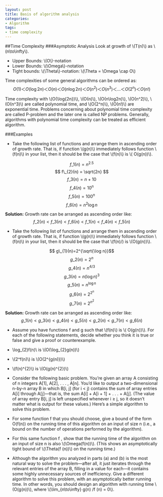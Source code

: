```yaml
---
layout: post
title: Basis of algorithm analysis
categories:
- Algorithm
tags:
- time complexity
---
```




##Time Complexity
###Asymptotic Analysis
Look at growth of \\(T(n)\\) as \\(n\to\infty\\).

- Upper Bounds: \\(O\\)-notation 
- Lower Bounds: \\(\Omega\\)-notation
- Tight bounds: \\(\Theta\\)-notation: \\(\Theta = \Omega \cap O\\)

Time complexities of some general algorithms can be ordered as:
$$ Ο(1)＜ Ο(\log{2n}) ＜ Ο(n) ＜ Ο(n\log2n) ＜ Ο(n^2) ＜ Ο(n^3) ＜ … ＜ Ο(2^n) ＜ Ο(n!) $$

Time complexity with \\(Ο(\log{2n})\\), \\(Ο(n)\\), \\(Ο(n\log2n)\\), \\(Ο(n^2)\\), \\(Ο(n^3)\\) are called polynomial time, and  \\(Ο(2^n)\\), \\(Ο(n!)\\) are exponential time. Problems concerning about polynomial time complexity are called P-problem and  the later one is called NP problems. Generally, algorithms with polynomial time complexity can be treated as efficient algorithm. 

###Examples
- Take the following list of functions and arrange them in ascending order of growth rate. That is, if function \\(g(n)\\) immediately follows function \\(f(n)\\) in your list, then it should be the case that \\(f(n)\\) is \\( O(g(n))\\).

$$ f\_{1}(n) = n^{2.5} $$
$$ f\_{2}(n) = \sqrt{2n} $$
$$ f\_{3}(n)=n+10 $$
$$ f\_{4}(n)=10^{n} $$
$$ f\_{5}(n)=100^{n}$$
$$ f\_{6}(n)=n^{2}\log n $$

**Solution:** Growth rate can be arranged as ascending order like:
$$f\_{2}(n)<f\_{3}(n)<f\_{6}(n)<f\_{1}(n)<f\_{4}(n)<f\_{5}(n)$$

- Take the following list of functions and arrange them in ascending order of growth rate. That is, if function \\(g(n)\\) immediately follows function \\(f(n)\\) in your list, then it should be the case that \\(f(n)/) is \\(O(g(n))\\).

$$ g\_{1}(n)=2^{\sqrt{\log n}}$$
$$ g\_{2}(n)=2^{n}$$
$$ g\_{4}(n)=n^{4/3}$$
$$ g\_{3}(n)=n(\log n)^{3}$$
$$ g\_{5}(n)=n^{\log n}$$
$$ g\_{6}(n)=2^{2^{n}}$$
$$ g\_{7}(n)=2^{n^{2}}$$

**Solution:** Growth rate can be arranged as ascending order like:
$$g\_{1}(n)<g\_{3}(n)<g\_{4}(n)<g\_{5}(n)<g\_{2}(n)<g\_{7}(n)<g\_{6}(n)$$

- Assume you have functions f and g such that \\(f(n)\\) is \\(
O(g(n))\\). For each of the following statements, decide whether you think it is true or false and give a proof or counterexample.
 - \\log\_{2}f(n)\\ is \\(O(\log\_{2}g(n))\\)
 - \\(2^f(n)\\) is \\(O(2^{g(n)})\\)
 - \\(f(n)^{2}\\) is \\(O(g(n)^{2})\\)

- Consider the following basic problem. You’re given an array A consisting of n integers A[1], A[2], . . . , A[n]. You’d like to output a two-dimensional n-by-n array B in which B[i, j] (for i < j) contains the sum of array entries A[i] through A[j]—that is, the sum A[i] + A[i + 1] + . . . + A[j]. (The value of array entry B[i, j] is left unspecified whenever i ≥ j, so it doesn’t matter what is output for these values.) Here’s a simple algorithm to solve this problem.
 - For some function f that you should choose, give a bound of the form O(f(n)) on the running time of this algorithm on an input of size n (i.e., a bound on the number of operations performed by the algorithm).
 - For this same function f , show that the running time of the algorithm on an input of size n is also \\(\Omega(f(n))\\). (This shows an asymptotically tight bound of \\(\Theta(f (n))\\) on the running time.)
 - Although the algorithm you analyzed in parts (a) and (b) is the most natural way to solve the problem—after all, it just iterates through the relevant entries of the array B, filling in a value for each—it contains some highly unnecessary sources of inefficiency. Give a different algorithm to solve this problem, with an asymptotically better running time. In other words, you should design an algorithm with running time \\(O(g(n))\\), where \\(\lim_{n\to\infty} g(n) /f (n) = 0\\).

